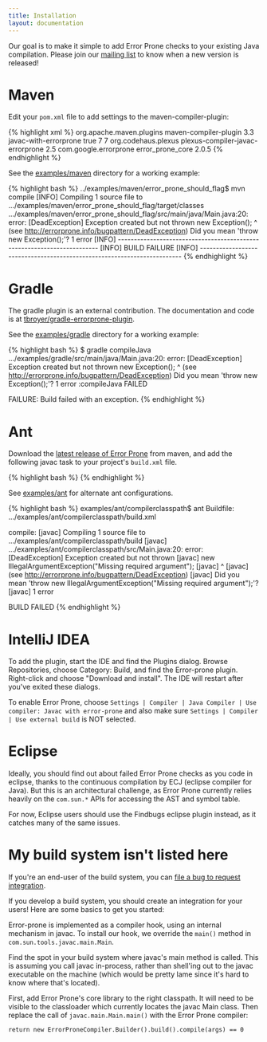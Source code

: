 ```yaml
---
title: Installation
layout: documentation
---
```


Our goal is to make it simple to add Error Prone checks to your existing Java
compilation. Please join our [mailing
list](http://groups.google.com/group/error-prone-announce) to know when a new
version is released!

# Maven

Edit your `pom.xml` file to add settings to the maven-compiler-plugin:

{% highlight xml %}
<build>
  <plugins>
    <plugin>
      <groupId>org.apache.maven.plugins</groupId>
      <artifactId>maven-compiler-plugin</artifactId>
      <version>3.3</version>
      <configuration>
        <compilerId>javac-with-errorprone</compilerId>
        <forceJavacCompilerUse>true</forceJavacCompilerUse>
        <!-- maven-compiler-plugin defaults to targeting Java 5, but our javac
             only supports >=6 -->
        <source>7</source>
        <target>7</target>
      </configuration>
      <dependencies>
        <dependency>
          <groupId>org.codehaus.plexus</groupId>
          <artifactId>plexus-compiler-javac-errorprone</artifactId>
          <version>2.5</version>
        </dependency>
        <!-- override plexus-compiler-javac-errorprone's dependency on
             Error Prone with the latest version -->
        <dependency>
          <groupId>com.google.errorprone</groupId>
          <artifactId>error_prone_core</artifactId>
          <version>2.0.5</version>
        </dependency>
      </dependencies>
    </plugin>
  </plugins>
</build>
{% endhighlight %}

See the
[examples/maven](https://github.com/google/error-prone/tree/master/examples/maven)
directory for a working example:

{% highlight bash %}
../examples/maven/error_prone_should_flag$ mvn compile
[INFO] Compiling 1 source file to .../examples/maven/error_prone_should_flag/target/classes
.../examples/maven/error_prone_should_flag/src/main/java/Main.java:20: error: [DeadException] Exception created but not thrown
    new Exception();
    ^
    (see http://errorprone.info/bugpattern/DeadException)
  Did you mean 'throw new Exception();'?
1 error
[INFO] ------------------------------------------------------------------------
[INFO] BUILD FAILURE
[INFO] ------------------------------------------------------------------------
{% endhighlight %}

# Gradle
The gradle plugin is an external contribution. The documentation and code is at
[tbroyer/gradle-errorprone-plugin](https://github.com/tbroyer/gradle-errorprone-plugin).

See the
[examples/gradle](https://github.com/google/error-prone/tree/master/examples/gradle)
directory for a working example:

{% highlight bash %}
$ gradle compileJava
.../examples/gradle/src/main/java/Main.java:20: error: [DeadException] Exception created but not thrown
    new Exception();
    ^
    (see http://errorprone.info/bugpattern/DeadException)
  Did you mean 'throw new Exception();'?
1 error
:compileJava FAILED

FAILURE: Build failed with an exception.
{% endhighlight %}

# Ant

Download the [latest release of Error Prone](https://repo1.maven.org/maven2/com/google/errorprone/error_prone_ant)
from maven, and add the following javac task to your project's `build.xml` file.

{% highlight bash %}
<javac destdir="build"
  compiler="com.google.errorprone.ErrorProneAntCompilerAdapter"
  encoding="UTF-8" debug="true"
  includeantruntime="false">
  <src path="src"/>
  <compilerclasspath>
    <pathelement location="./path/to/error_prone_ant.jar"/>
  </compilerclasspath>
</javac>
{% endhighlight %}

See [examples/ant](https://github.com/google/error-prone/tree/master/examples/ant) for alternate ant configurations.

{% highlight bash %}
examples/ant/compilerclasspath$ ant
Buildfile: .../examples/ant/compilerclasspath/build.xml

compile:
    [javac] Compiling 1 source file to .../examples/ant/compilerclasspath/build
    [javac] .../examples/ant/compilerclasspath/src/Main.java:20: error: [DeadException] Exception created but not thrown
    [javac]       new IllegalArgumentException("Missing required argument");
    [javac]       ^
    [javac]     (see http://errorprone.info/bugpattern/DeadException)
    [javac]   Did you mean 'throw new IllegalArgumentException("Missing required argument");'?
    [javac] 1 error

BUILD FAILED
{% endhighlight %}

# IntelliJ IDEA

To add the plugin, start the IDE and find the Plugins dialog. Browse Repositories, choose Category: Build, and find the Error-prone plugin. Right-click and choose "Download and install". The IDE will restart after you've exited these dialogs.

To enable Error Prone, choose `Settings | Compiler | Java Compiler | Use compiler: Javac with error-prone` and also make sure `Settings | Compiler | Use external build` is NOT selected.

# Eclipse

Ideally, you should find out about failed Error Prone checks as you code in eclipse, thanks to the continuous compilation by ECJ (eclipse compiler for Java). But this is an architectural challenge, as Error Prone currently relies heavily on the `com.sun.*` APIs for accessing the AST and symbol table.

For now, Eclipse users should use the Findbugs eclipse plugin instead, as it catches many of the same issues.

# My build system isn't listed here

If you're an end-user of the build system, you can [file a bug to request integration](https://github.com/google/error-prone/issues).

If you develop a build system, you should create an integration for your users! Here are some basics to get you started:

Error-prone is implemented as a compiler hook, using an internal mechanism in javac. To install our hook, we override the `main()` method in `com.sun.tools.javac.main.Main`.

Find the spot in your build system where javac's main method is called. This is assuming you call javac in-process, rather than shell'ing out to the javac executable on the machine (which would be pretty lame since it's hard to know where that's located). 

First, add Error Prone's core library to the right classpath. It will need to be visible to the classloader which currently locates the javac Main class. Then replace the call of `javac.main.Main.main()` with the Error Prone compiler:

`return new ErrorProneCompiler.Builder().build().compile(args) == 0`
